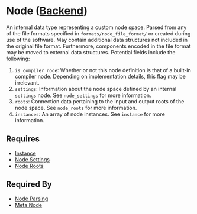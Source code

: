 # Node ([Backend](../backend.md))

An internal data type representing a custom node space. Parsed from any of the file formats specified in `formats/node_file_format/` or created during use of the software. May contain additional data structures not included in the original file format. Furthermore, components encoded in the file format may be moved to external data structures. Potential fields include the following:

1. `is_compiler_node`: Whether or not this node definition is that of a built-in compiler node. Depending on implementation details, this flag may be irrelevant.
2. `settings`: Information about the node space defined by an internal `settings` node. See `node_settings` for more information.
3. `roots`: Connection data pertaining to the input and output roots of the node space. See `node_roots` for more information.
4. `instances`: An array of node instances. See `instance` for more information.

## Requires

- [Instance](./instance.md)
- [Node Settings](./node_settings.md)
- [Node Roots](./node_roots.md)

## Required By

- [Node Parsing](../node_file_format/parsing.md)
- [Meta Node](./meta_node.md)
